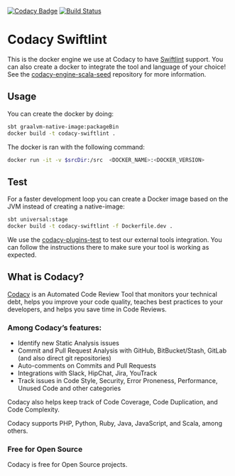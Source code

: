 
[![Codacy Badge](https://api.codacy.com/project/badge/Grade/c19f9b18251e4dc5bce89b0a70d0bc70)](https://app.codacy.com/gh/codacy/codacy-swiftlint?utm_source=github.com&utm_medium=referral&utm_content=codacy/codacy-swiftlint&utm_campaign=Badge_Grade_Settings)
[![Build Status](https://circleci.com/gh/codacy/codacy-swiftlint.svg?style=shield&circle-token=:circle-token)](https://circleci.com/gh/codacy/codacy-swiftlint)

# Codacy Swiftlint

This is the docker engine we use at Codacy to have [Swiftlint](https://github.com/realm/SwiftLint) support.
You can also create a docker to integrate the tool and language of your choice!
See the [codacy-engine-scala-seed](https://github.com/codacy/codacy-engine-scala-seed) repository for more information.

## Usage

You can create the docker by doing:

```bash
sbt graalvm-native-image:packageBin
docker build -t codacy-swiftlint .
```

The docker is ran with the following command:

```bash
docker run -it -v $srcDir:/src  <DOCKER_NAME>:<DOCKER_VERSION>
```

## Test

For a faster development loop you can create a Docker image based on the JVM instead of creating a native-image:

```bash
sbt universal:stage
docker build -t codacy-swiftlint -f Dockerfile.dev .
```

We use the [codacy-plugins-test](https://github.com/codacy/codacy-plugins-test) to test our external tools integration.
You can follow the instructions there to make sure your tool is working as expected.

## What is Codacy?

[Codacy](https://www.codacy.com/) is an Automated Code Review Tool that monitors your technical debt, helps you improve your code quality, teaches best practices to your developers, and helps you save time in Code Reviews.

### Among Codacy’s features:

 - Identify new Static Analysis issues
 - Commit and Pull Request Analysis with GitHub, BitBucket/Stash, GitLab (and also direct git repositories)
 - Auto-comments on Commits and Pull Requests
 - Integrations with Slack, HipChat, Jira, YouTrack
 - Track issues in Code Style, Security, Error Proneness, Performance, Unused Code and other categories

Codacy also helps keep track of Code Coverage, Code Duplication, and Code Complexity.

Codacy supports PHP, Python, Ruby, Java, JavaScript, and Scala, among others.

### Free for Open Source

Codacy is free for Open Source projects.
